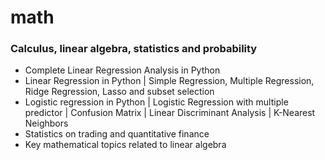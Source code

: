 # math  

### Calculus, linear algebra, statistics and probability  
  
* Complete Linear Regression Analysis in Python
* Linear Regression in Python | Simple Regression, Multiple Regression, Ridge Regression, Lasso and subset selection
* Logistic regression in Python | Logistic Regression with multiple predictor | Confusion Matrix | Linear Discriminant Analysis | K-Nearest Neighbors
* Statistics on trading and quantitative finance
* Key mathematical topics related to linear algebra
